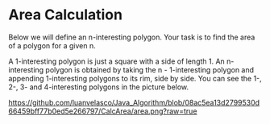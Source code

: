 # Area Calculation 

Below we will define an n-interesting polygon. Your task is to find the area of a polygon for a given n.

A 1-interesting polygon is just a square with a side of length 1. An n-interesting polygon is obtained by taking the n - 1-interesting 
polygon and appending 1-interesting polygons to its rim, side by side. You can see the 1-, 2-, 3- and 4-interesting polygons in the picture below.


https://github.com/luanvelasco/Java_Algorithm/blob/08ac5ea13d2799530d66459bff77b0ed5e266797/CalcArea/area.png?raw=true
